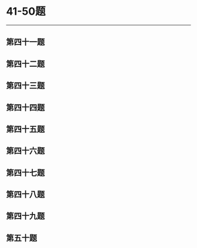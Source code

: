 # 41-50题
***
## 第四十一题



## 第四十二题



## 第四十三题



## 第四十四题



## 第四十五题



## 第四十六题



## 第四十七题



## 第四十八题



## 第四十九题



## 第五十题



